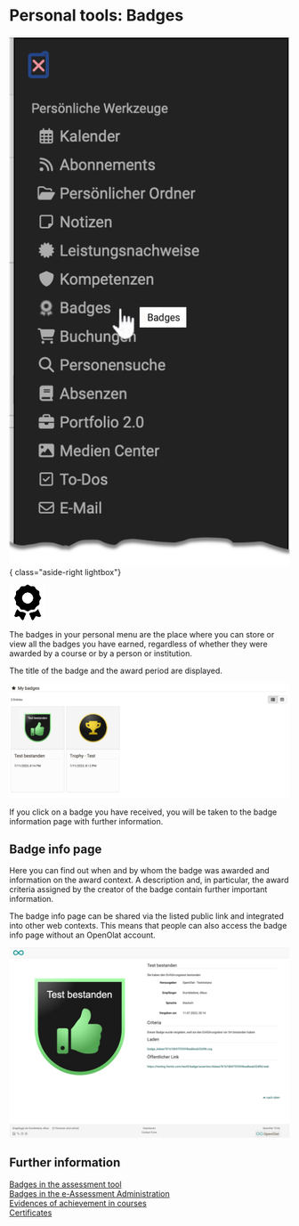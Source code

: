 # Personal tools: Badges

![pers_menu_badges_v1_de.png](assets/pers_menu_badges_v1_de.png){ class="aside-right lightbox"}

![icon_badges.png](assets/icon_badges.png)

The badges in your personal menu are the place where you can store or view all the badges you have earned, regardless of whether they were awarded by a course or by a person or institution.

The title of the badge and the award period are displayed.

![Badge personal tool](assets/badges-personal-tool.jpg)

If you click on a badge you have received, you will be taken to the badge information page with further information.

## Badge info page

Here you can find out when and by whom the badge was awarded and information on the award context. A description and, in particular, the award criteria assigned by the creator of the badge contain further important information.

The badge info page can be shared via the listed public link and integrated into other web contexts. This means that people can also access the badge info page without an OpenOlat account. 

![Badges Infoseite](asset/../assets/badge-infosite.de.jpg)


## Further information

[Badges in the assessment tool](../learningresources/OpenBadges.md)<br>
[Badges in the e-Assessment Administration](../../manual_admin/administration/e-Assessment_openBadges.md)<br>
[Evidences of achievement in courses](../learningresources/Course_Settings_Assessment.md#evidences-of-achievement)<br>
[Certificates](../learningresources/Course_Settings_Assessment.md#course-certificate)<br>
